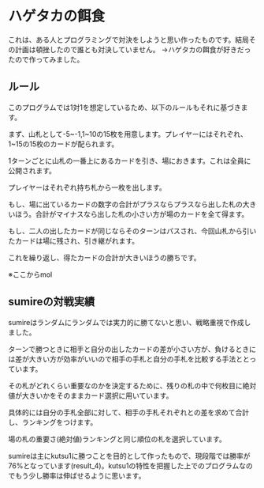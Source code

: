 # ハゲタカの餌食

これは、ある人とプログラミングで対決をしようと思い作ったものです。結局その計画は頓挫したので誰とも対決していません。
→ハゲタカの餌食が好きだったので作ってみました。

## ルール
このプログラムでは1対1を想定しているため、以下のルールもそれに基づきます。

まず、山札として-5\~-1,1\~10の15枚を用意します。プレイヤーにはそれぞれ、1\~15の15枚のカードが配られます。

1ターンごとに山札の一番上にあるカードを引き、場におきます。これは全員に公開されます。

プレイヤーはそれぞれ持ち札から一枚を出します。

もし、場に出ているカードの数字の合計がプラスならプラスなら出した札の大きいほう。合計がマイナスなら出した札の小さい方が場のカードを全て得ます。

もし、二人の出したカードが同じならそのターンはパスされ、今回山札から引いたカードは場に残され、引き継がれます。

これを繰り返し、得たカードの合計が大きいほうの勝ちです。




※ここからmol

## sumireの対戦実績
sumireはランダムにランダムでは実力的に勝てないと思い、戦略重視で作成しました。

ターンで勝つときに相手と自分の出したカードの差が小さい方が、負けるときには差が大きい方が効率がいいので相手の手札と自分の手札を比較する手法ととっています。

その札がどれくらい重要なのかを決定するために、残りの札の中で何枚目に絶対値が大きいかをそのままカード選択に用いています。

具体的には自分の手札全部に対して、相手の手札それぞれとの差を求めて合計し、ランキングをつけます。

場の札の重要さ(絶対値)ランキングと同じ順位の札を選択しています。

sumireは主にkutsu1に勝つことを目的として作ったもので、現段階では勝率が76%となっています(result_4)。kutsu1の特性を把握した上でのプログラムなのでもう少し勝率は伸ばせるように思います。
